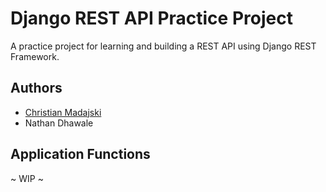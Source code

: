# Django REST API Practice Project

A practice project for learning and building a REST API using Django REST Framework.

## Authors
- [Christian Madajski](https://github.com/cmadajski)
- Nathan Dhawale

## Application Functions

~ WIP ~

